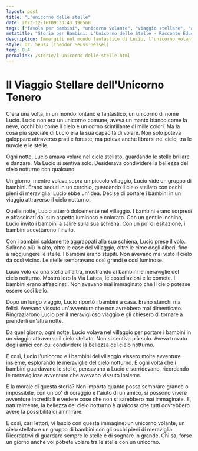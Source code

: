 ```yaml
---
layout: post
title: "L'unicorno delle stelle"
date: 2023-12-16T09:33:43.196568
tags: ["favola per bambini", "unicorno volante", "viaggio stellare", "amici e avventure"]
metatitle: "Storia per Bambini: L'Unicorno delle Stelle - Racconto Educativo e Divertente"
description: Immergiti nel mondo fantastico di Lucio, l'unicorno volante, e unisciti a lui e ai bambini del villaggio in un viaggio stellare. Scopri le meraviglie del cielo notturno e vivi avventure incredibili. Sognare in grande è possibile con l'aiuto di un amico!
style: Dr. Seuss (Theodor Seuss Geisel)
temp: 0.4
permalink: /storie/l-unicorno-delle-stelle.html
---
```

# Il Viaggio Stellare dell'Unicorno Tenero

C'era una volta, in un mondo lontano e fantastico, un unicorno di nome Lucio. Lucio non era un unicorno comune, aveva un manto bianco come la neve, occhi blu come il cielo e un corno scintillante di mille colori. Ma la cosa più speciale di Lucio era la sua capacità di volare. Non solo poteva galoppare attraverso prati e foreste, ma poteva anche librarsi nel cielo, tra le nuvole e le stelle.

Ogni notte, Lucio amava volare nel cielo stellato, guardando le stelle brillare e danzare. Ma Lucio si sentiva solo. Desiderava condividere la bellezza del cielo notturno con qualcuno.

Un giorno, mentre volava sopra un piccolo villaggio, Lucio vide un gruppo di bambini. Erano seduti in un cerchio, guardando il cielo stellato con occhi pieni di meraviglia. Lucio ebbe un'idea. Decise di portare i bambini in un viaggio attraverso il cielo notturno.

Quella notte, Lucio atterrò dolcemente nel villaggio. I bambini erano sorpresi e affascinati dal suo aspetto luminoso e colorato. Con un gentile inchino, Lucio invitò i bambini a salire sulla sua schiena. Con un po' di esitazione, i bambini accettarono l'invito.

Con i bambini saldamente aggrappati alla sua schiena, Lucio prese il volo. Salirono più in alto, oltre le case del villaggio, oltre le cime degli alberi, fino a raggiungere le stelle. I bambini erano stupiti. Non avevano mai visto il cielo da così vicino. Le stelle sembravano così grandi e così luminose.

Lucio volò da una stella all'altra, mostrando ai bambini le meraviglie del cielo notturno. Mostrò loro la Via Lattea, le costellazioni e le comete. I bambini erano affascinati. Non avevano mai immaginato che il cielo potesse essere così bello.

Dopo un lungo viaggio, Lucio riportò i bambini a casa. Erano stanchi ma felici. Avevano vissuto un'avventura che non avrebbero mai dimenticato. Ringraziarono Lucio per il meraviglioso viaggio e gli chiesero di tornare a prenderli un'altra notte.

Da quel giorno, ogni notte, Lucio volava nel villaggio per portare i bambini in un viaggio attraverso il cielo stellato. Non si sentiva più solo. Aveva trovato degli amici con cui condividere la bellezza del cielo notturno.

E così, Lucio l'unicorno e i bambini del villaggio vissero molte avventure insieme, esplorando le meraviglie del cielo notturno. E ogni volta che i bambini guardavano le stelle, pensavano a Lucio e sorridevano, ricordando le meravigliose avventure che avevano vissuto insieme.

E la morale di questa storia? Non importa quanto possa sembrare grande o impossibile, con un po' di coraggio e l'aiuto di un amico, si possono vivere avventure incredibili e vedere cose che non si sarebbero mai immaginate. E, naturalmente, la bellezza del cielo notturno è qualcosa che tutti dovrebbero avere la possibilità di ammirare.

E così, cari lettori, vi lascio con questa immagine: un unicorno volante, un cielo stellato e un gruppo di bambini con gli occhi pieni di meraviglia. Ricordatevi di guardare sempre le stelle e di sognare in grande. Chi sa, forse un giorno anche voi potrete volare tra le stelle con un unicorno.

        